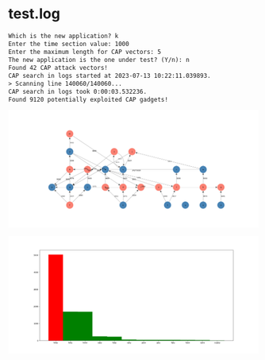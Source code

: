 # test.log

```text
Which is the new application? k
Enter the time section value: 1000
Enter the maximum length for CAP vectors: 5
The new application is the one under test? (Y/n): n
Found 42 CAP attack vectors!
CAP search in logs started at 2023-07-13 10:22:11.039893.
> Scanning line 140060/140060...
CAP search in logs took 0:00:03.532236.
Found 9120 potentially exploited CAP gadgets!
```

![graph](https://github.com/edoardottt/offensive-onos/blob/main/detection/log-analysis/tests/v5/graph.png)

![distribution](https://github.com/edoardottt/offensive-onos/blob/main/detection/log-analysis/tests/v5/distribution.png)
